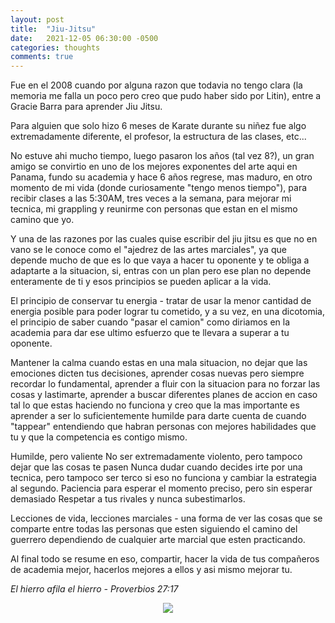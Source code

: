 ```yaml
---
layout: post
title:  "Jiu-Jitsu"
date:   2021-12-05 06:30:00 -0500
categories: thoughts
comments: true
---
```


Fue en el 2008 cuando por alguna razon que todavia no tengo clara (la memoria me falla un poco pero creo que pudo haber sido por Litin), entre a Gracie Barra para aprender Jiu Jitsu.

Para alguien que solo hizo 6 meses de Karate durante su niñez fue algo extremadamente diferente, el profesor, la estructura de las clases, etc...

No estuve ahi mucho tiempo, luego pasaron los años (tal vez 8?), un gran amigo se convirtio en uno de los mejores exponentes del arte aqui en Panama, fundo su academia y hace 6 años regrese, mas maduro, en otro momento de mi vida (donde curiosamente "tengo menos tiempo"), para recibir clases a las 5:30AM, tres veces a la semana, para mejorar mi tecnica, mi grappling y reunirme con personas que estan en el mismo camino que yo.

Y una de las razones por las cuales quise escribir del jiu jitsu es que no en vano se le conoce como el "ajedrez de las artes marciales", ya que depende mucho de que es lo que vaya a hacer tu oponente y te obliga a adaptarte a la situacion, si, entras con un plan pero ese plan no depende enteramente de ti y esos principios se pueden aplicar a la vida.

El principio de conservar tu energia - tratar de usar la menor cantidad de energia posible para poder lograr tu cometido, y a su vez, en una dicotomia, el principio de saber cuando "pasar el camion" como diriamos en la academia para dar ese ultimo esfuerzo que te llevara a superar a tu oponente.

Mantener la calma cuando estas en una mala situacion, no dejar que las emociones dicten tus decisiones, aprender cosas nuevas pero siempre recordar lo fundamental, aprender a fluir con la situacion para no forzar las cosas y lastimarte, aprender a buscar diferentes planes de accion en caso tal lo que estas haciendo no funciona y creo que la mas importante es aprender a ser lo suficientemente humilde para darte cuenta de cuando "tappear" entendiendo que habran personas con mejores habilidades que tu y que la competencia es contigo mismo.

Humilde, pero valiente
No ser extremadamente violento, pero tampoco dejar que las cosas te pasen
Nunca dudar cuando decides irte por una tecnica, pero tampoco ser terco si eso no funciona y cambiar la estrategia al segundo.
Paciencia para esperar el momento preciso, pero sin esperar demasiado
Respetar a tus rivales y nunca subestimarlos.

Lecciones de vida, lecciones marciales - una forma de ver las cosas que se comparte entre todas las personas que esten siguiendo el camino del guerrero dependiendo de cualquier arte marcial que esten practicando.

Al final todo se resume en eso, compartir, hacer la vida de tus compañeros de academia mejor, hacerlos mejores a ellos y asi mismo mejorar tu.

*El hierro afila el hierro*
*- Proverbios 27:17*

<p align="center">
  <img src = "https://i.redd.it/rxka8pkeomcz.jpg"
</p>
